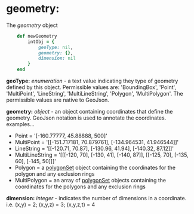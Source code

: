 # geometry:

The *geometry* object

````ruby
    def newGeometry
        intObj = {
            geoType: nil,
            geometry: {},
            dimension: nil
        }
    end
````

__geoType:__ *enumeration* - a text value indicating they type of geometry defined by this object.  Permissible values are: 'BoundingBox', 'Point', 'MultiPoint', 'LineString', 'MultiLineString', 'Polygon', 'MultiPolygon'.  The permissible values are native to GeoJson.

__geometry:__ *object* - an object containing coordinates that define the geometry.  GeoJson notation is used to annotate the coordinates.<br>
examples...<br>
 * Point = '[-160.77777, 45.88888, 500]'
 * MultiPoint = '[[-151.717181, 70.879761], [-134.964531, 41.946544]]'
 * LineString = '[[-120.71, 70.87], [-130.96, 41.94], [-140.32, 87.12]]'
 * MultiLineString = '[[[-120, 70], [-130, 41], [-140, 87]], [[-125, 70], [-135, 60], [-145, 50]]]'
 * Polygon = a [polygonSet](../mdtranslator/polygonSet.md) object containing the coordinates for the polygon and any exclusion rings
 * MultiPolygon = an array of [polygonSet](../mdtranslator/polygonSet.md) objects containing the coordinates for the polygons and any exclusion rings

__dimension:__ *integer* - indicates the number of dimensions in a coordinate. i.e. (x,y) = 2; (x,y,z) = 3; (x,y,z,t) = 4

